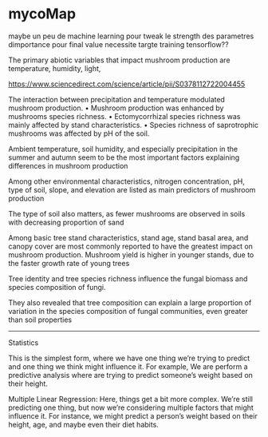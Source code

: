 # mycoMap

maybe un peu de machine learning pour tweak le strength des parametres dimportance pour final value 
necessite targte training 
tensorflow??


The primary abiotic variables that impact mushroom production are temperature, humidity, light,


https://www.sciencedirect.com/science/article/pii/S0378112722004455

The interaction between precipitation and temperature modulated mushroom production.
•
Mushroom production was enhanced by mushrooms species richness.
•
Ectomycorrhizal species richness was mainly affected by stand characteristics.
•
Species richness of saprotrophic mushrooms was affected by pH of the soil.

Ambient temperature, soil humidity, and especially precipitation in the summer and autumn seem to be the most important factors explaining differences in mushroom production

Among other environmental characteristics, nitrogen concentration, pH, type of soil, slope, and elevation are listed as main predictors of mushroom production

The type of soil also matters, as fewer mushrooms are observed in soils with decreasing proportion of sand

Among basic tree stand characteristics, stand age, stand basal area, and canopy cover are most commonly reported to have the greatest impact on mushroom production. Mushroom yield is higher in younger stands, due to the faster growth rate of young trees


Tree identity and tree species richness influence the fungal biomass and species composition of fungi.



They also revealed that tree composition can explain a large proportion of variation in the species composition of fungal communities, even greater than soil properties

________________
Statistics

This is the simplest form, where we have one thing we’re trying to predict and one thing we think might influence it. For example, We are perform a predictive analysis where are trying to predict someone’s weight based on their height.

Multiple Linear Regression: Here, things get a bit more complex. We’re still predicting one thing, but now we’re considering multiple factors that might influence it. For instance, we might predict a person’s weight based on their height, age, and maybe even their diet habits.